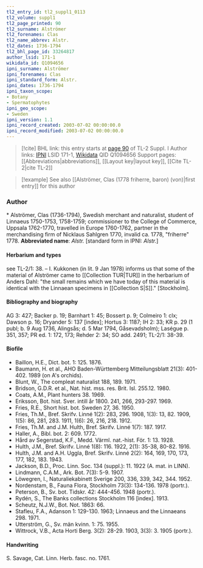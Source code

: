 ```yaml
---
tl2_entry_id: tl2_suppl1_0113
tl2_volume: suppl1
tl2_page_printed: 90
tl2_surname: Alströmer
tl2_forenames: Clas
tl2_name_abbrev: Alstr.
tl2_dates: 1736-1794
tl2_bhl_page_id: 33264817
author_lsid: 171-1
wikidata_id: Q1094656
ipni_surname: Alströmer
ipni_forenames: Clas
ipni_standard_form: Alstr.
ipni_dates: 1736-1794
ipni_taxon_scope: 
- Botany
- Spermatophytes
ipni_geo_scope: 
- Sweden
ipni_version: 1.1
ipni_record_created: 2003-07-02 00:00:00.0
ipni_record_modified: 2003-07-02 00:00:00.0
---
```


> [!cite] BHL link: this entry starts at [page 90](https://www.biodiversitylibrary.org/page/33264817) of TL-2 Suppl. I
> Author links: [IPNI](https://www.ipni.org/a/171-1) LSID 171-1, [Wikidata](https://www.wikidata.org/wiki/Q1094656) QID Q1094656
> Support pages: [[Abbreviations|abbreviations]], [[Layout key|layout key]], [[Cite TL-2|cite TL-2]]

> [!example] See also [[Alströmer, Clas (1778 friherre, baron) (von)|first entry]] for this author

### Author

\* Alströmer, Clas (1736-1794), Swedish merchant and naturalist, student of Linnaeus 1750-1753, 1758-1759; commissioner to the College of Commerce, Uppsala 1762-1770, travelled in Europe 1760-1762, partner in the merchandising firm of Nicklaus Sahlgren 1770, invalid ca. 1778, "friherre" 1778. 
**Abbreviated name**: *Alstr.* \[standard form in IPNI: *Alstr.*\]

#### Herbarium and types

see TL-2/1: 38. – I. Kukkonen (in lit. 9 Jan 1978) informs us that some of the material of Alströmer came to [[Collection TUR|TUR]] in the herbarium of Anders Dahl: "the small remains which we have today of this material is identical with the Linnaean specimens in [[Collection S|S]]." \[Stockholm\].

#### Bibliography and biography

AG 3: 427; Backer p. 19; Barnhart 1: 45; Bossert p. 9; Colmeiro 1: clx; Dawson p. 16; Dryander 5: 137 \[index\]; Hortus 3: 1187; IH 2: 33; KR p. 29 (1 publ; b. 9 Aug 1736, Alingsås; d. 5 Mar 1794, Gåsevadsholm); Laségue p. 351, 357; PR ed. 1: 172, 173; Rehder 2: 34; SO add. 2491; TL-2/1: 38-39.

#### Biofile

- Baillon, H.E., Dict. bot. 1: 125. 1876.
- Baumann, H. et al., AHO Baden-Württemberg Mitteilungsblatt 21(3): 401-402. 1989 (on A's orchids).
- Blunt, W., The compleat naturalist 188, 189. 1971.
- Bridson, G.D.R. et al., Nat. hist. mss. res. Brit. Isl. 255.12. 1980.
- Coats, A.M., Plant hunters 38. 1969.
- Eriksson, Bot. hist. Sver. intill år 1800. 241, 266, 293-297. 1969.
- Fries, R.E., Short hist. bot. Sweden 27, 36. 1950.
- Fries, Th.M., Bref. Skrifv. Linné 1(2): 283, 296. 1908, 1(3): 13, 82. 1909, 1(5): 86, 281, 283. 1911, 1(6): 26, 216, 218. 1912.
- Fries, Th.M. and J.M. Hulth, Bref. Skrifv. Linné 1(7): 187. 1917.
- Haller, A., Bibl. bot. 2: 609. 1772.
- Hård av Segerstad, K.F., Medd. Värml. nat.-hist. För. 1: 13. 1928.
- Hulth, J.M., Bref. Skrifv. Linné 1(8): 116. 1922, 2(1): 35-38, 80-82. 1916.
- Hulth, J.M. and A.H. Uggla, Bref. Skrifv. Linné 2(2): 164, 169, 170, 173, 177, 182, 183. 1943.
- Jackson, B.D., Proc. Linn. Soc. 134 (suppl.): 11. 1922 (A. mat. in LINN).
- Lindmann, C.A.M., Ark. Bot. 7(3): 5-9. 1907.
- Löwegren, I., Naturaliekabinett Sverige 200, 336, 339, 342, 344. 1952.
- Nordenstam, B., Fauna Flora, Stockholm 73(3): 134-136. 1978 (portr.).
- Peterson, B., Sv. bot. Tidskr. 42: 444-456. 1948 (portr.).
- Rydén, S., The Banks collections Stockholm 116 \[index\]. 1913.
- Scheutz, N.J.W., Bot. Not. 1863: 66.
- Stafleu, F.A., Adanson 1: 129-130. 1963; Linnaeus and the Linnaeans 298. 1971.
- Utterström, G., Sv. män kvinn. 1: 75. 1955.
- Wittrock, V.B., Acta Horti Berg. 3(2): 28-29. 1903, 3(3): 3. 1905 (portr.).

#### Handwriting

S. Savage, Cat. Linn. Herb. fasc. no. 1761.

